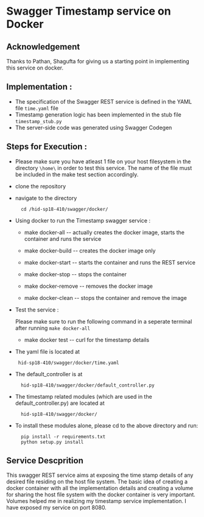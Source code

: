 # Swagger Timestamp service on Docker

## Acknowledgement 
Thanks to Pathan, Shagufta for giving us a starting point in implementing this service on docker.

## Implementation :
* The specification of the Swagger REST service is defined in the YAML file `time.yaml` file
* Timestamp generation logic has been implemented in the stub file `timestamp_stub.py`
* The server-side code was generated using Swagger Codegen

## Steps for Execution :
* Please make sure you have atleast 1 file on your host filesystem in the directory `\home\` in order to test this service. 
  The name of the file must be included in the make test section accordingly.
 
* clone the repository

* navigate to the directory 

        cd /hid-sp18-410/swagger/docker/


* Using docker to run the Timestamp swagger service :

	- make docker-all -- actually creates the docker image, starts the container and runs the service

	- make docker-build -- creates the docker image only

	- make docker-start -- starts the container and runs the REST service

	- make docker-stop -- stops the container 

	- make docker-remove -- removes the docker image

	- make docker-clean -- stops the container and remove the image
  
* Test the service :
  
  Please make sure to run the following command in a seperate terminal after running `make docker-all`
  
  - make docker test -- curl for the timestamp details


    
 * The yaml file is located at 

        hid-sp18-410/swagger/docker/time.yaml
    
* The default_controller is at 

        hid-sp18-410/swagger/docker/default_controller.py
    
* The timestamp related modules (which are used in the default_controller.py) are located at 

		hid-sp18-410/swagger/docker/

* To install these modules alone, please cd to the above directory and run:
		
		pip install -r requirements.txt
 		python setup.py install


## Service Descprition

This swagger REST service aims at exposing the time stamp details of 
any desired file residing on the host file system. The basic idea of
creating a docker container with all the implementation details and 
creating a volume for sharing the host file system with the docker container is very important.
Volumes helped me in realizing my timestamp service implementation.
I have exposed my service on port 8080.





